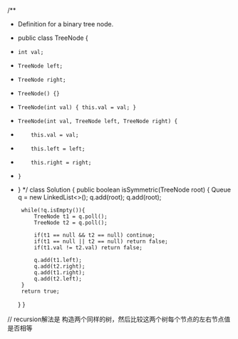 /**
 * Definition for a binary tree node.
 * public class TreeNode {
 *     int val;
 *     TreeNode left;
 *     TreeNode right;
 *     TreeNode() {}
 *     TreeNode(int val) { this.val = val; }
 *     TreeNode(int val, TreeNode left, TreeNode right) {
 *         this.val = val;
 *         this.left = left;
 *         this.right = right;
 *     }
 * }
 */
class Solution {
    public boolean isSymmetric(TreeNode root) {
        Queue<TreeNode> q = new LinkedList<>();
        q.add(root);
        q.add(root);
        
        while(!q.isEmpty()){
            TreeNode t1 = q.poll();
            TreeNode t2 = q.poll();
            
            if(t1 == null && t2 == null) continue;
            if(t1 == null || t2 == null) return false;
            if(t1.val != t2.val) return false;
            
            q.add(t1.left);
            q.add(t2.right);
            q.add(t1.right);
            q.add(t2.left);
        }
        return true;
    }
}


// recursion解法是 构造两个同样的树，然后比较这两个树每个节点的左右节点值是否相等